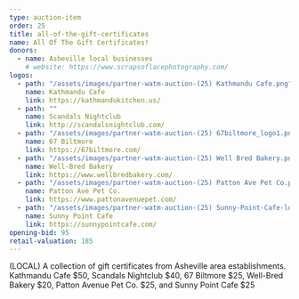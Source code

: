 ```yaml
---
type: auction-item
order: 25
title: all-of-the-gift-certificates
name: All Of The Gift Certificates!
donors:
  - name: Asheville local businesses
    # website: https://www.scrapsoflacephotography.com/
logos:
  - path: "/assets/images/partner-watm-auction-(25) Kathmandu Cafe.png"
    name: Kathmandu Cafe
    link: https://kathmandukitchen.us/
  - path: ""
    name: Scandals Nightclub
    link: http://scandalsnightclub.com/
  - path: "/assets/images/partner-watm-auction-(25) 67biltmore_logo1.png"
    name: 67 Biltmore
    link: https://67biltmore.com/
  - path: "/assets/images/partner-watm-auction-(25) Well Bred Bakery.png"
    name: Well-Bred Bakery
    link: https://www.wellbredbakery.com/
  - path: "/assets/images/partner-watm-auction-(25) Patton Ave Pet Co.png"
    name: Patton Ave Pet Co.
    link: https://www.pattonavenuepet.com/
  - path: "/assets/images/partner-watm-auction-(25) Sunny-Point-Cafe-logo-white.png"
    name: Sunny Point Cafe
    link: https://sunnypointcafe.com/
opening-bid: 95
retail-valuation: 185
---
```


(LOCAL) A collection of gift certificates from Asheville area establishments. Kathmandu Cafe $50, Scandals Nightclub $40, 67 Biltmore $25, Well-Bred Bakery $20, Patton Avenue Pet Co. $25, and Sunny Point Cafe $25
